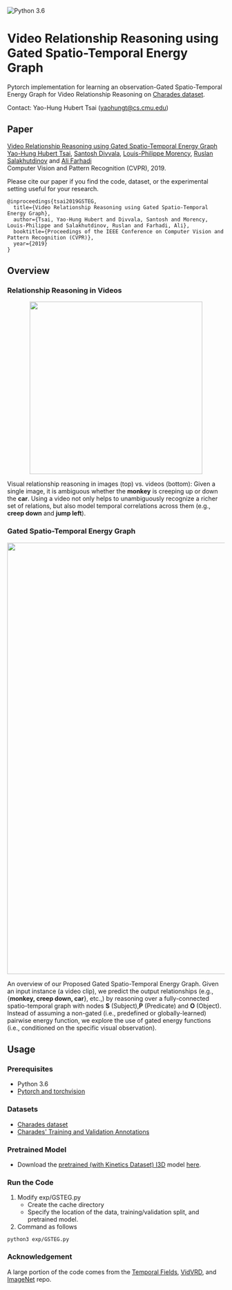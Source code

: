 ![Python 3.6](https://img.shields.io/badge/python-3.6-green.svg)  

# Video Relationship Reasoning using Gated Spatio-Temporal Energy Graph

Pytorch implementation for learning an observation-Gated Spatio-Temporal Energy Graph for Video Relationship Reasoning on [Charades dataset](https://allenai.org/plato/charades/). 

Contact: Yao-Hung Hubert Tsai (yaohungt@cs.cmu.edu)
## Paper
[Video Relationship Reasoning using Gated Spatio-Temporal Energy Graph](https://arxiv.org/pdf/1903.10547.pdf)<br>
[Yao-Hung Hubert Tsai](https://yaohungt.github.io), [Santosh Divvala](https://allenai.org/team/santoshd/), [Louis-Philippe Morency](https://www.cs.cmu.edu/~morency/), [Ruslan Salakhutdinov](https://www.cs.cmu.edu/~rsalakhu/) and [Ali Farhadi](https://homes.cs.washington.edu/~ali/)<br>
Computer Vision and Pattern Recognition (CVPR), 2019.

Please cite our paper if you find the code, dataset, or the experimental setting useful for your research.
```
@inproceedings{tsai2019GSTEG,
  title={Video Relationship Reasoning using Gated Spatio-Temporal Energy Graph},
  author={Tsai, Yao-Hung Hubert and Divvala, Santosh and Morency, Louis-Philippe and Salakhutdinov, Ruslan and Farhadi, Ali},
  booktitle={Proceedings of the IEEE Conference on Computer Vision and Pattern Recognition (CVPR)},
  year={2019}
}
```

## Overview

### Relationship Reasoning in Videos
<p align="center">
<img src='imgs/vidvrd.png' width="400px"/>

Visual relationship reasoning in images (top) vs. videos (bottom): Given a single image, it is ambiguous whether the **monkey** is creeping up or down the **car**. Using a video not only helps to unambiguously recognize a richer set of relations, but also model temporal correlations across them (e.g., **creep down** and **jump left**).

### Gated Spatio-Temporal Energy Graph
<p align="center">
<img src='imgs/GSTEG.png' width="1000px"/>

An overview of our Proposed Gated Spatio-Temporal Energy Graph. Given an input instance (a video clip), we predict the output relationships (e.g., {**monkey, creep down, car**}, etc.,) by reasoning over a fully-connected spatio-temporal graph with nodes **S** (Subject),**P** (Predicate) and **O** (Object). Instead of assuming a non-gated (i.e., predefined or globally-learned) pairwise energy function, we explore the use of gated energy functions (i.e., conditioned on the specific visual observation).

## Usage

### Prerequisites
- Python 3.6
- [Pytorch and torchvision](https://pytorch.org/)

### Datasets
- [Charades dataset](http://ai2-website.s3.amazonaws.com/data/Charades_v1_rgb.tar)
- [Charades' Training and Validation Annotations](http://ai2-website.s3.amazonaws.com/data/Charades.zip)

### Pretrained Model
- Download the [pretrained (with Kinetics Dataset) I3D](https://arxiv.org/abs/1705.07750) model [here](https://www.dropbox.com/s/r6ja11h06y2w83c/rgb_i3d_pretrained.pt?dl=0).

### Run the Code
1. Modify exp/GSTEG.py
    * Create the cache directory
    * Specify the location of the data, training/validation split, and pretrained model.
2. Command as follows
~~~~
python3 exp/GSTEG.py
~~~~

### Acknowledgement
A large portion of the code comes from the [Temporal Fields](https://github.com/gsig/temporal-fields/tree/master/pytorch), [VidVRD](https://github.com/xdshang/VidVRD-helper), and [ImageNet](https://github.com/pytorch/examples/tree/master/imagenet) repo.
